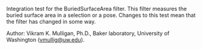 Integration test for the BuriedSurfaceArea filter.  This filter measures the buried surface area in a selection or a pose.  Changes to this test mean that the filter has changed in some way.

Author: Vikram K. Mulligan, Ph.D., Baker laboratory, University of Washington (vmullig@uw.edu).


